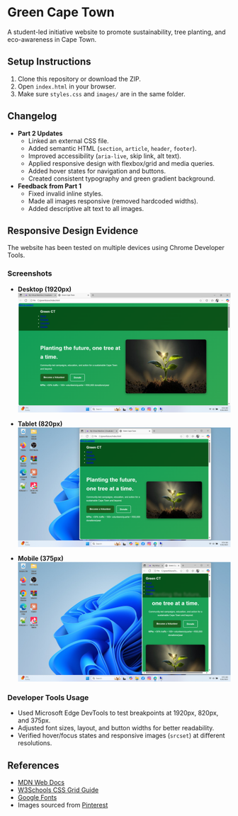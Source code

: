 # Green Cape Town 

A student-led initiative website to promote sustainability, tree planting, and eco-awareness in Cape Town.

## Setup Instructions
1. Clone this repository or download the ZIP.
2. Open `index.html` in your browser.
3. Make sure `styles.css` and `images/` are in the same folder.

## Changelog
- **Part 2 Updates**
  - Linked an external CSS file.
  - Added semantic HTML (`section`, `article`, `header`, `footer`).
  - Improved accessibility (`aria-live`, skip link, alt text).
  - Applied responsive design with flexbox/grid and media queries.
  - Added hover states for navigation and buttons.
  - Created consistent typography and green gradient background.
- **Feedback from Part 1**
  - Fixed invalid inline styles.
  - Made all images responsive (removed hardcoded widths).
  - Added descriptive alt text to all images.

## Responsive Design Evidence

The website has been tested on multiple devices using Chrome Developer Tools.

### Screenshots
- **Desktop (1920px)**  
  ![Desktop View](Desktop.png)

- **Tablet (820px)**  
  ![Tablet View](Tablet.png)

- **Mobile (375px)**  
  ![Mobile View](Mobile.png)

### Developer Tools Usage
- Used Microsoft Edge DevTools to test breakpoints at 1920px, 820px, and 375px.  
- Adjusted font sizes, layout, and button widths for better readability.  
- Verified hover/focus states and responsive images (`srcset`) at different resolutions.

## References
- [MDN Web Docs](https://developer.mozilla.org/)
- [W3Schools CSS Grid Guide](https://www.w3schools.com/css/css_grid.asp)
- [Google Fonts](https://fonts.google.com/)
- Images sourced from [Pinterest](https://www.pinterest.com/)

